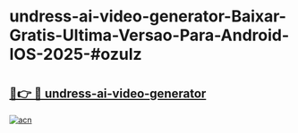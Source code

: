 # undress-ai-video-generator-Baixar-Gratis-Ultima-Versao-Para-Android-IOS-2025-#ozulz

# <h2><a href="https://ainizakaria.my?title=undress-ai-video-generator&ref=24M">🔗👉 🔴 undress-ai-video-generator</a></h2>

[![acn](https://github.com/user-attachments/assets/0f9c940e-d8b0-45ae-aac7-cd30a18b3e1c)](https://ainizakaria.my?title=undress-ai-video-generator&ref=24M)

